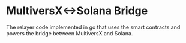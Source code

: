 # MultiversX<->Solana Bridge
The relayer code implemented in go that uses the smart contracts and powers the bridge between MultiversX and Solana.

